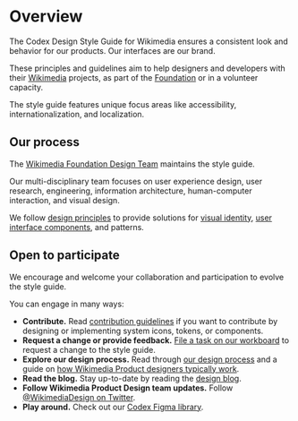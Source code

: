 # Overview

The Codex Design Style Guide for Wikimedia ensures a consistent look and behavior for our products.
Our interfaces are our brand.

These principles and guidelines aim to help designers and developers with their [Wikimedia](https://www.wikimedia.org/)
projects, as part of the [Foundation](https://wikimediafoundation.org/) or in a volunteer capacity.

The style guide features unique focus areas like accessibility, internationalization, and localization.

## Our process

The [Wikimedia Foundation Design Team](https://www.mediawiki.org/wiki/Design) maintains the style
guide.

Our multi-disciplinary team focuses on user experience design, user research, engineering, information architecture, human-computer interaction, and visual design.

We follow [design principles](./design-principles-overview.md) to provide solutions for
[visual identity](./colors.md), [user interface components](./../components/overview), and patterns.

## Open to participate

We encourage and welcome your collaboration and participation to evolve the style guide.

You can engage in many ways:
- **Contribute.** Read [contribution guidelines](./../contributing/overview) if you want to
  contribute by designing or implementing system icons, tokens, or components.
- **Request a change or provide feedback.** [File a task on our workboard][new-style-guide-task-phab-template]
  to request a change to the style guide.
- **Explore our design process.** Read through [our design process](https://www.mediawiki.org/wiki/Design/Participate#Our_Process)
  and a guide on [how Wikimedia Product designers typically work](https://www.mediawiki.org/wiki/File:Working_with_Design_2020-01-10.pdf).
- **Read the blog.** Stay up-to-date by reading the [design blog](https://design.wikimedia.org/blog/).
- **Follow Wikimedia Product Design team updates.** Follow [@WikimediaDesign on Twitter](https://twitter.com/WikimediaDesign).
- **Play around.** Check out our [Codex Figma library](https://www.figma.com/design/KoDuJMadWBXtsOtzGS4134/Codex?node-id=1891-4420&node-type=canvas&t=plW1hmguHVWs3fWZ-11).

[new-style-guide-task-phab-template]: https://phabricator.wikimedia.org/maniphest/task/edit/form/1/?title=%5BAdd%20a%20title%5D&description=%23%23%20Background%0D%0A%0D%0A%2F%2FNOTE%3A%20%20When%20requesting%20a%20change%20to%20the%20style%20guide%2C%20please%20try%20to%20fill%20out%20the%20entire%20Background%20section.%20The%20rest%20of%20the%20task%20description%20can%20be%20populated%20later.%2F%2F%0D%0A%0D%0A%23%23%23%20Description%0D%0A%0D%0A%2F%2FAdd%20a%20brief%20description%20of%20this%20request.%2F%2F%0D%0A%0D%0A%23%23%23%20History%0D%0A%0D%0A%2F%2FDescribe%20or%20link%20to%20prior%20discussions%20if%20needed.%2F%2F%0D%0A%0D%0A%23%23%23%20Known%20use%20cases%0D%0A%0D%0A%2F%2FDescribe%20known%20use%20cases%20related%20with%20this%20request%2C%20including%20the%20project%2C%20team%2C%20and%20timeline.%2F%2F%0D%0A%0D%0A%23%23%23%20Existing%20version%0D%0A%0D%0A%2F%2FPlease%20provide%20a%20link%20to%20the%20existing%20version%20of%20the%20design%20style%20guide%20section%20where%20the%20change%20is%20being%20requested%20(e.g.%20colors).%2F%2F%0D%0A%0D%0A---%0D%0A%0D%0A%23%23%23%20Design%20documentation%0D%0A%0D%0A%2F%2FOnce%20the%20design%20documentation%20has%20been%20created%2C%20it%20will%20be%20added%20below.%2F%2F%0D%0A%0D%0A%7C%20Design%20documentation%20%7C%0D%0A%0D%0A%20---%0D%0A%0D%0A%23%23%20Acceptance%20criteria%0D%0A%0D%0A%2F%2FThe%20acceptance%20criteria%20needed%20to%20solve%20this%20problem%20should%20be%20included%20here.%2F%2F%0D%0A%0D%0A%5B%5D%20%2F%2FInclude%20the%20checklist%20here.%2F%2F&projects=Codex%2C%20Design-System-Team
